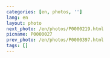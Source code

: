 ```yaml
---
categories: [en, photos, '']
lang: en
layout: photo
next_photo: /en/photos/P0000219.html
picname: P0000027
prev_photo: /en/photos/P0000397.html
tags: []
---
```

